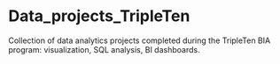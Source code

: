 # Data_projects_TripleTen
Collection of data analytics projects completed during the TripleTen BIA program: visualization, SQL analysis, BI dashboards.
